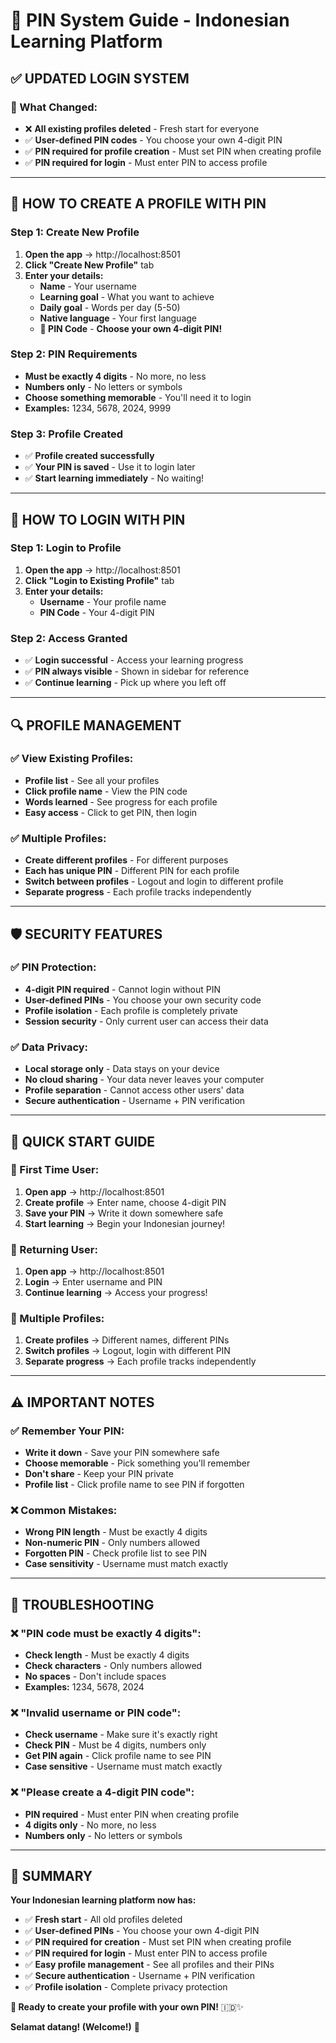 # 🔐 PIN System Guide - Indonesian Learning Platform

## ✅ **UPDATED LOGIN SYSTEM**

### **🎯 What Changed:**
- ❌ **All existing profiles deleted** - Fresh start for everyone
- ✅ **User-defined PIN codes** - You choose your own 4-digit PIN
- ✅ **PIN required for profile creation** - Must set PIN when creating profile
- ✅ **PIN required for login** - Must enter PIN to access profile

---

## 🔑 **HOW TO CREATE A PROFILE WITH PIN**

### **Step 1: Create New Profile**
1. **Open the app** → http://localhost:8501
2. **Click "Create New Profile"** tab
3. **Enter your details:**
   - **Name** - Your username
   - **Learning goal** - What you want to achieve
   - **Daily goal** - Words per day (5-50)
   - **Native language** - Your first language
   - **🔑 PIN Code** - **Choose your own 4-digit PIN!**

### **Step 2: PIN Requirements**
- **Must be exactly 4 digits** - No more, no less
- **Numbers only** - No letters or symbols
- **Choose something memorable** - You'll need it to login
- **Examples:** 1234, 5678, 2024, 9999

### **Step 3: Profile Created**
- ✅ **Profile created successfully**
- ✅ **Your PIN is saved** - Use it to login later
- ✅ **Start learning immediately** - No waiting!

---

## 🚀 **HOW TO LOGIN WITH PIN**

### **Step 1: Login to Profile**
1. **Open the app** → http://localhost:8501
2. **Click "Login to Existing Profile"** tab
3. **Enter your details:**
   - **Username** - Your profile name
   - **PIN Code** - Your 4-digit PIN

### **Step 2: Access Granted**
- ✅ **Login successful** - Access your learning progress
- ✅ **PIN always visible** - Shown in sidebar for reference
- ✅ **Continue learning** - Pick up where you left off

---

## 🔍 **PROFILE MANAGEMENT**

### **✅ View Existing Profiles:**
- **Profile list** - See all your profiles
- **Click profile name** - View the PIN code
- **Words learned** - See progress for each profile
- **Easy access** - Click to get PIN, then login

### **✅ Multiple Profiles:**
- **Create different profiles** - For different purposes
- **Each has unique PIN** - Different PIN for each profile
- **Switch between profiles** - Logout and login to different profile
- **Separate progress** - Each profile tracks independently

---

## 🛡️ **SECURITY FEATURES**

### **✅ PIN Protection:**
- **4-digit PIN required** - Cannot login without PIN
- **User-defined PINs** - You choose your own security code
- **Profile isolation** - Each profile is completely private
- **Session security** - Only current user can access their data

### **✅ Data Privacy:**
- **Local storage only** - Data stays on your device
- **No cloud sharing** - Your data never leaves your computer
- **Profile separation** - Cannot access other users' data
- **Secure authentication** - Username + PIN verification

---

## 🎯 **QUICK START GUIDE**

### **🚀 First Time User:**
1. **Open app** → http://localhost:8501
2. **Create profile** → Enter name, choose 4-digit PIN
3. **Save your PIN** → Write it down somewhere safe
4. **Start learning** → Begin your Indonesian journey!

### **🔑 Returning User:**
1. **Open app** → http://localhost:8501
2. **Login** → Enter username and PIN
3. **Continue learning** → Access your progress!

### **🔄 Multiple Profiles:**
1. **Create profiles** → Different names, different PINs
2. **Switch profiles** → Logout, login with different PIN
3. **Separate progress** → Each profile tracks independently

---

## ⚠️ **IMPORTANT NOTES**

### **✅ Remember Your PIN:**
- **Write it down** - Save your PIN somewhere safe
- **Choose memorable** - Pick something you'll remember
- **Don't share** - Keep your PIN private
- **Profile list** - Click profile name to see PIN if forgotten

### **❌ Common Mistakes:**
- **Wrong PIN length** - Must be exactly 4 digits
- **Non-numeric PIN** - Only numbers allowed
- **Forgotten PIN** - Check profile list to see PIN
- **Case sensitivity** - Username must match exactly

---

## 🔧 **TROUBLESHOOTING**

### **❌ "PIN code must be exactly 4 digits":**
- **Check length** - Must be exactly 4 digits
- **Check characters** - Only numbers allowed
- **No spaces** - Don't include spaces
- **Examples:** 1234, 5678, 2024

### **❌ "Invalid username or PIN code":**
- **Check username** - Make sure it's exactly right
- **Check PIN** - Must be 4 digits, numbers only
- **Get PIN again** - Click profile name to see PIN
- **Case sensitive** - Username must match exactly

### **❌ "Please create a 4-digit PIN code":**
- **PIN required** - Must enter PIN when creating profile
- **4 digits only** - No more, no less
- **Numbers only** - No letters or symbols

---

## 🎉 **SUMMARY**

**Your Indonesian learning platform now has:**

- ✅ **Fresh start** - All old profiles deleted
- ✅ **User-defined PINs** - You choose your own 4-digit PIN
- ✅ **PIN required for creation** - Must set PIN when creating profile
- ✅ **PIN required for login** - Must enter PIN to access profile
- ✅ **Easy profile management** - See all profiles and their PINs
- ✅ **Secure authentication** - Username + PIN verification
- ✅ **Profile isolation** - Complete privacy protection

**🔑 Ready to create your profile with your own PIN!** 🇮🇩✨

**Selamat datang! (Welcome!)** 🎉
